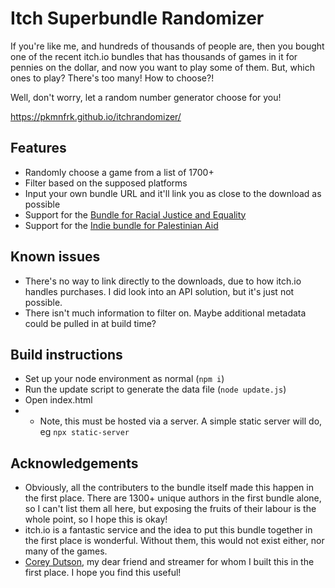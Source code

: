 # Itch Superbundle Randomizer

If you're like me, and hundreds of thousands of people are, then you bought one of the recent itch.io bundles that has thousands of games in it for pennies on the dollar, and now you want to play some of them. But, which ones to play? There's too many! How to choose?!

Well, don't worry, let a random number generator choose for you!

https://pkmnfrk.github.io/itchrandomizer/

## Features
 * Randomly choose a game from a list of 1700+
 * Filter based on the supposed platforms
 * Input your own bundle URL and it'll link you as close to the download as possible
 * Support for the [Bundle for Racial Justice and Equality](https://itch.io/b/520/bundle-for-racial-justice-and-equality)
 * Support for the [Indie bundle for Palestinian Aid](https://itch.io/b/902/indie-bundle-for-palestinian-aid)

## Known issues
 * There's no way to link directly to the downloads, due to how itch.io handles purchases. I did look into an API solution, but it's just not possible.
 * There isn't much information to filter on. Maybe additional metadata could be pulled in at build time?

## Build instructions
 * Set up your node environment as normal (`npm i`)
 * Run the update script to generate the data file (`node update.js`)
 * Open index.html
 * * Note, this must be hosted via a server. A simple static server will do, eg `npx static-server`

## Acknowledgements
 * Obviously, all the contributers to the bundle itself made this happen in the first place. There are 1300+ unique authors in the first bundle alone, so I can't list them all here, but exposing the fruits of their labour is the whole point, so I hope this is okay!
 * itch.io is a fantastic service and the idea to put this bundle together in the first place is wonderful. Without them, this would not exist either, nor many of the games.
 * [Corey Dutson](https://twitch.tv/cdutson), my dear friend and streamer for whom I built this in the first place. I hope you find this useful!
